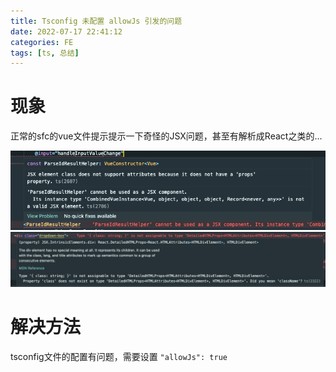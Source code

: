 ```yaml
---
title: Tsconfig 未配置 allowJs 引发的问题
date: 2022-07-17 22:41:12
categories: FE
tags: [ts, 总结]
---
```


# 现象
正常的sfc的vue文件提示提示一下奇怪的JSX问题，甚至有解析成React之类的...

![pic1](Tsconfig配置项引发的问题/pic1.png)
![pic2](Tsconfig配置项引发的问题/pic2.png)


# 解决方法
tsconfig文件的配置有问题，需要设置 `"allowJs": true`
